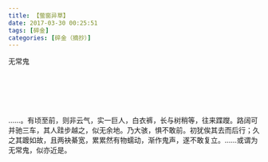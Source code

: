 ```yaml
---
title: 【萤窗异草】
date: 2017-03-30 00:25:51
tags: [碎金]
categories: [碎金（摘抄）]
---
```


<p dir="ltr"  >无常鬼<br /><br /><br /><br /><br /><br /></p> 
<p dir="ltr"  >……。有顷至前，则非云气，实一巨人，白衣裤，长与树稍等，往来蹀躞。路阔可并驰三车，其人跬步越之，似无余地。乃大骇，惧不敢前。初犹俟其去而后行；久之其踱如故，且两袂綦宽，累累然有物蠕动，渐作鬼声，遂不敢复立。……或谓为无常鬼，似亦近是。</p>